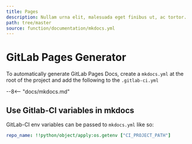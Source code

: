 ```yaml
---
title: Pages
description: Nullam urna elit, malesuada eget finibus ut, ac tortor.
path: tree/master
source: function/documentation/mkdocs.yml
---
```


# GitLab Pages Generator

To automatically generate GitLab Pages Docs, create a `mkdocs.yml` at the root of the project and add the following to the `.gitlab-ci.yml`

--8<-- "docs/mkdocs.md"

## Use Gitlab-CI variables in mkdocs

GitLab-CI env variables can be passed to `mkdocs.yml` like so:

``` yaml
repo_name: !!python/object/apply:os.getenv ["CI_PROJECT_PATH"]
```
